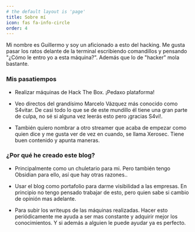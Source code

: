 ```yaml
---
# the default layout is 'page'
title: Sobre mí
icon: fas fa-info-circle
order: 4
---
```


Mi nombre es Guillermo y soy un aficionado a esto del hacking. Me gusta pasar los ratos delante de la terminal escribiendo comandillos y pensando "¿Cómo le entro yo a esta máquina?". Además que lo de "hacker" mola bastante.

### Mis pasatiempos
+ Realizar máquinas de Hack The Box. ¡Pedaxo plataforma!

+ Veo directos del grandísimo Marcelo Vázquez más conocido como S4vitar.
De casi todo lo que se de este mundillo él tiene una gran parte de culpa, no sé si alguna vez leerás esto pero ¡gracias S4vi!.

+ También quiero nombrar a otro streamer que acaba de empezar como quien dice y me gusta ver de vez en cuando, se llama Xerosec. Tiene buen contenido y apunta maneras.


### ¿Por qué he creado este blog?

+ Principalmente como un chuletario para mi. Pero también tengo Obsidian para ello, así que hay otras razones..

+ Usar el blog como portafolio para darme visibilidad a las empresas. En principio no tengo pensado trabajar de esto, pero quien sabe si cambio de opinión mas adelante.

+ Para subir los writeups de las máquinas realizadas. Hacer esto periódicamente me ayuda a ser mas constante y adquirir mejor los conocimientos. Y si además a alguien le puede ayudar ya es perfecto.